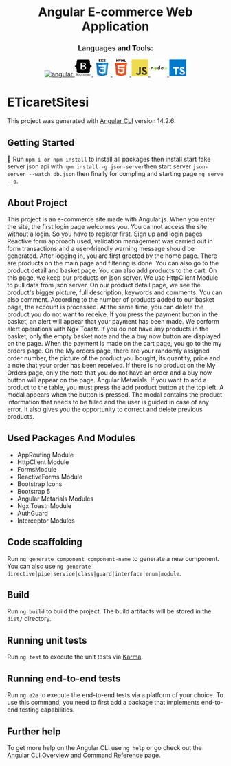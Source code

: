 <h1 align="center">Angular E-commerce Web Application</h1>



<h3 align="center">Languages and Tools:</h3>
<p align="center"> <a href="https://angular.io" target="_blank" rel="noreferrer"> <img src="https://angular.io/assets/images/logos/angular/angular.svg" alt="angular" width="40" height="40"/> </a> <a href="https://getbootstrap.com" target="_blank" rel="noreferrer"> <img src="https://raw.githubusercontent.com/devicons/devicon/master/icons/bootstrap/bootstrap-plain-wordmark.svg" alt="bootstrap" width="40" height="40"/> </a> <a href="https://www.w3schools.com/css/" target="_blank" rel="noreferrer"> <img src="https://raw.githubusercontent.com/devicons/devicon/master/icons/css3/css3-original-wordmark.svg" alt="css3" width="40" height="40"/> </a></a> <a href="https://www.w3.org/html/" target="_blank" rel="noreferrer"> <img src="https://raw.githubusercontent.com/devicons/devicon/master/icons/html5/html5-original-wordmark.svg" alt="html5" width="40" height="40"/> </a> <a href="https://developer.mozilla.org/en-US/docs/Web/JavaScript" target="_blank" rel="noreferrer"> <img src="https://raw.githubusercontent.com/devicons/devicon/master/icons/javascript/javascript-original.svg" alt="javascript" width="40" height="40"/> </a> <a href="https://nodejs.org" target="_blank" rel="noreferrer"> <img src="https://raw.githubusercontent.com/devicons/devicon/master/icons/nodejs/nodejs-original-wordmark.svg" alt="nodejs" width="40" height="40"/> </a> <a href="https://www.typescriptlang.org/" target="_blank" rel="noreferrer"> <img src="https://raw.githubusercontent.com/devicons/devicon/master/icons/typescript/typescript-original.svg" alt="typescript" width="40" height="40"/> </a>


# ETicaretSitesi

This project was generated with [Angular CLI](https://github.com/angular/angular-cli) version 14.2.6.

## Getting Started

:rocket: Run `npm i or npm install` to install all packages then install start fake server json api with `npm install -g json-server`then start server `json-server --watch db.json` then finally for compling and starting page `ng serve --o`.

## About Project
This project is an e-commerce site made with Angular.js. When you enter the site, the first login page welcomes you. You cannot access the site without a login. So you have to register first. Sign up and login pages Reactive form approach used, validation management was carried out in form transactions and a user-friendly warning message should be generated. After logging in, you are first greeted by the home page. There are products on the main page and filtering is done. You can also go to the product detail and basket page. You can also add products to the cart. On this page, we keep our products on json server. We use HttpClient Module to pull data from json server. On our product detail page, we see the product's bigger picture, full description, keywords and comments. You can also comment. According to the number of products added to our basket page, the account is processed. At the same time, you can delete the product you do not want to receive. If you press the payment button in the basket, an alert will appear that your payment has been made. We perform alert operations with Ngx Toastr. If you do not have any products in the basket, only the empty basket note and the a buy now button are displayed on the page. When the payment is made on the cart page, you go to the my orders page. On the My orders page, there are your randomly assigned order number, the picture of the product you bought, its quantity, price and a note that your order has been received.
If there is no product on the My Orders page, only the note that you do not have an order and a buy now button will appear on the page. Angular Metarials. If you want to add a product to the table, you must press the add product button at the top left. A modal appears when the button is pressed. The modal contains the product information that needs to be filled and the user is guided in case of any error. It also gives you the opportunity to correct and delete previous products. 


## Used Packages And Modules

- AppRouting Module
- HttpClient Module
- FormsModule
- ReactiveForms Module
- Bootstrap Icons
- Bootstrap 5
- Angular Metarials Modules
- Ngx Toastr Module
- AuthGuard
- Interceptor Modules

## Code scaffolding

Run `ng generate component component-name` to generate a new component. You can also use `ng generate directive|pipe|service|class|guard|interface|enum|module`.

## Build

Run `ng build` to build the project. The build artifacts will be stored in the `dist/` directory.

## Running unit tests

Run `ng test` to execute the unit tests via [Karma](https://karma-runner.github.io).

## Running end-to-end tests

Run `ng e2e` to execute the end-to-end tests via a platform of your choice. To use this command, you need to first add a package that implements end-to-end testing capabilities.

## Further help

To get more help on the Angular CLI use `ng help` or go check out the [Angular CLI Overview and Command Reference](https://angular.io/cli) page.
